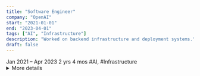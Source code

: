 ```yaml
---
title: "Software Engineer"
company: "OpenAI"
start: "2021-01-01"
end: "2023-04-01"
tags: ["AI", "Infrastructure"]
description: "Worked on backend infrastructure and deployment systems."
draft: false
---
```


<div class="work-meta">
  <span class="date">Jan 2021 – Apr 2023</span>
  <span class="duration">2 yrs 4 mos</span>
  <span class="tags">#AI, #Infrastructure</span>
</div>

<!-- <p>Worked on core backend infrastructure and scaling systems.</p> -->

<details class="expander">
  <summary>More details</summary>
  <p>
    • Led a team of 4 to build internal tooling<br>
    • Optimized API latency by 40%<br>
    • Introduced robust deployment pipelines
  </p>
</details>
